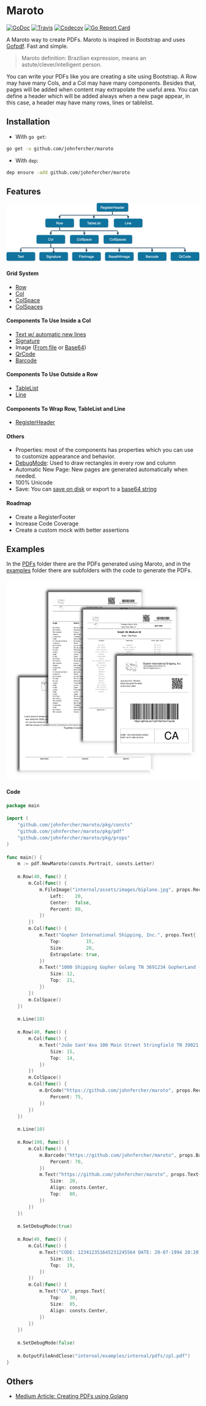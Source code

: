 # Maroto 

[![GoDoc](https://godoc.org/github.com/johnfercher/maroto?status.svg)](https://godoc.org/github.com/johnfercher/maroto)
[![Travis](https://travis-ci.com/johnfercher/maroto.svg?branch=master)][travis] 
[![Codecov](https://img.shields.io/codecov/c/github/johnfercher/maroto)](https://codecov.io/gh/johnfercher/maroto) 
[![Go Report Card](https://goreportcard.com/badge/github.com/johnfercher/maroto)](https://goreportcard.com/report/github.com/johnfercher/maroto)


A Maroto way to create PDFs. Maroto is inspired in Bootstrap and uses [Gofpdf](https://github.com/jung-kurt/gofpdf). Fast and simple.

> Maroto definition: Brazilian expression, means an astute/clever/intelligent person.

You can write your PDFs like you are creating a site using Bootstrap. A Row may have many Cols, and a Col may have many components. 
Besides that, pages will be added when content may extrapolate the useful area. You can define a header which will be added
always when a new page appear, in this case, a header may have many rows, lines or tablelist. 

## Installation

* With `go get`:

```bash
go get -u github.com/johnfercher/maroto
```

* With `dep`:

```bash
dep ensure -add github.com/johnfercher/maroto
```

## Features

![result](internal/assets/images/diagram.png)

#### Grid System
* [Row](https://godoc.org/github.com/johnfercher/maroto#PdfMaroto.Row)
* [Col](https://godoc.org/github.com/johnfercher/maroto#PdfMaroto.Col)
* [ColSpace](https://godoc.org/github.com/johnfercher/maroto#PdfMaroto.ColSpace)
* [ColSpaces](https://godoc.org/github.com/johnfercher/maroto#PdfMaroto.ColSpaces)

#### Components To Use Inside a Col
* [Text w/ automatic new lines](https://godoc.org/github.com/johnfercher/maroto#PdfMaroto.Text)
* [Signature](https://godoc.org/github.com/johnfercher/maroto#PdfMaroto.Signature)
* Image ([From file](https://godoc.org/github.com/johnfercher/maroto#example-PdfMaroto-FileImage) or [Base64](https://godoc.org/github.com/johnfercher/maroto#PdfMaroto.Base64Image))
* [QrCode](https://godoc.org/github.com/johnfercher/maroto#PdfMaroto.QrCode)
* [Barcode](https://godoc.org/github.com/johnfercher/maroto#PdfMaroto.Barcode)   
    
#### Components To Use Outside a Row
* [TableList](https://godoc.org/github.com/johnfercher/maroto#PdfMaroto.TableList)
* [Line](https://godoc.org/github.com/johnfercher/maroto#PdfMaroto.Line)
    
#### Components To Wrap Row, TableList and Line
* [RegisterHeader](https://godoc.org/github.com/johnfercher/maroto#PdfMaroto.RegisterHeader)

#### Others   
* Properties: most of the components has properties which you can use to customize appearance and behavior.
* [DebugMode](https://godoc.org/github.com/johnfercher/maroto#PdfMaroto.SetDebugMode): Used to draw rectangles in every row and column
* Automatic New Page: New pages are generated automatically when needed.
* 100% Unicode
* Save: You can [save on disk](https://godoc.org/github.com/johnfercher/maroto#PdfMaroto.OutputFileAndClose) or export to a [base64 string](https://godoc.org/github.com/johnfercher/maroto#PdfMaroto.Output)

#### Roadmap
* Create a RegisterFooter
* Increase Code Coverage
* Create a custom mock with better assertions

## Examples
In the [PDFs](internal/examples/pdfs) folder there are the PDFs generated
using Maroto, and in the [examples](internal/examples) folder there are subfolders
with the code to generate the PDFs.

![result](internal/assets/images/result.png)

#### Code
```go
package main

import (
	"github.com/johnfercher/maroto/pkg/consts"
	"github.com/johnfercher/maroto/pkg/pdf"
	"github.com/johnfercher/maroto/pkg/props"
)

func main() {
	m := pdf.NewMaroto(consts.Portrait, consts.Letter)

	m.Row(40, func() {
		m.Col(func() {
			m.FileImage("internal/assets/images/biplane.jpg", props.Rect{
				Left:    20,
				Center:  false,
				Percent: 80,
			})
		})
		m.Col(func() {
			m.Text("Gopher International Shipping, Inc.", props.Text{
				Top:         15,
				Size:        20,
				Extrapolate: true,
			})
			m.Text("1000 Shipping Gopher Golang TN 3691234 GopherLand (GL)", props.Text{
				Size: 12,
				Top:  21,
			})
		})
		m.ColSpace()
	})

	m.Line(10)

	m.Row(40, func() {
		m.Col(func() {
			m.Text("João Sant'Ana 100 Main Street Stringfield TN 39021 United Stats (USA)", props.Text{
				Size: 15,
				Top:  14,
			})
		})
		m.ColSpace()
		m.Col(func() {
			m.QrCode("https://github.com/johnfercher/maroto", props.Rect{
				Percent: 75,
			})
		})
	})

	m.Line(10)

	m.Row(100, func() {
		m.Col(func() {
			m.Barcode("https://github.com/johnfercher/maroto", props.Barcode{
				Percent: 70,
			})
			m.Text("https://github.com/johnfercher/maroto", props.Text{
				Size:  20,
				Align: consts.Center,
				Top:   80,
			})
		})
	})

	m.SetDebugMode(true)

	m.Row(40, func() {
		m.Col(func() {
			m.Text("CODE: 123412351645231245564 DATE: 20-07-1994 20:20:33", props.Text{
				Size: 15,
				Top:  19,
			})
		})
		m.Col(func() {
			m.Text("CA", props.Text{
				Top:   30,
				Size:  85,
				Align: consts.Center,
			})
		})
	})

	m.SetDebugMode(false)

	m.OutputFileAndClose("internal/examples/internal/pdfs/zpl.pdf")
}
```

## Others

* [Medium Article: Creating PDFs using Golang](https://medium.com/@johnathanfercher/creating-pdfs-using-golang-98b722e99d6d)

[travis]: https://travis-ci.com/johnfercher/maroto
[test]: test.sh